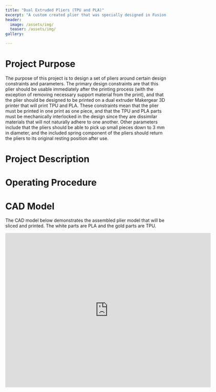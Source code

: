 ```yaml
---
title: "Dual Extruded Pliers (TPU and PLA)"
excerpt: "A custom created plier that was specially designed in Fusion 360 to be printed on a dual extruder Makergear 3D printer."
header:
  image: /assets/img/
  teaser: /assets/img/
gallery:

---
```

# Project Purpose 

The purpose of this project is to design a set of pliers around certain design constraints and parameters. The primary design constraints are that this plier should be usable immediately after the printing process (with the exception of removing necessary support material from the print), and that the plier should be designed to be printed on a dual extruder Makergear 3D printer that will print TPU and PLA. These constraints mean that the plier must be printed in one print as one piece, and that the TPU and PLA parts must be mechanically interlocked in the design since they are dissimilar materials that will not naturally adhere to one another. Other parameters include that the pliers should be able to pick up small pieces down to 3 mm in diameter, and the included spring component of the pliers should return the pliers to its original resting position after use.

# Project Description



# Operating Procedure


# CAD Model

The CAD model below demonstrates the assembled plier model that will be sliced and printed. The white parts are PLA and the gold parts are TPU.

<iframe src="https://vanderbilt643.autodesk360.com/shares/public/SH35dfcQT936092f0e43d086145ab6560069?mode=embed" width="640" height="480" allowfullscreen="true" webkitallowfullscreen="true" mozallowfullscreen="true"  frameborder="0"></iframe>





